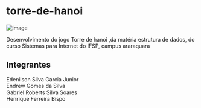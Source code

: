 # torre-de-hanoi
![image](https://github.com/edenilsonjunior/torre-de-hanoi/assets/110670578/3d8e2654-7060-4554-a8c2-048d71710d65)

Desenvolvimento do jogo Torre de hanoi ,da matéria estrutura de dados, do curso Sistemas para Internet do IFSP, campus araraquara

## Integrantes
Edenilson Silva Garcia Junior  
Endrew Gomes da Silva  
Gabriel Roberts Silva Soares  
Henrique Ferreira Bispo  
